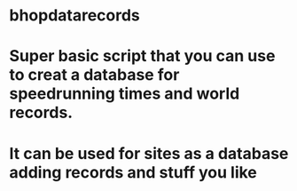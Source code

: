 # bhopdatarecords
# Super basic script that you can use to creat a database for speedrunning times and world records.

# It can be used for sites as a database adding records and stuff you like
  



